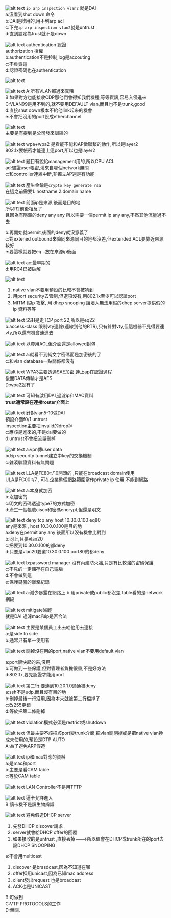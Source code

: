 ![alt text](image.png)
`ip arp inspection vlan2` 就是DAI  
a:沒看到shut down 命令  
b:DAI是啟用的,用不到arp acl  
c:下完`ip arp inspection vlan2`就是untrust  
d:直到設定為trust就不是down  































![alt text](image-1.png)
authentication 認證  
authorization  授權   
b:authentication不是控制,log是accouting  
c:不負責這  
d:認證密碼也在authentication  





























![alt text](image-2.png)






























![alt text](image-3.png)
A:所有VLAN都過來真糟  
B:如果對方也能接收CDP那他們會得知我們機種,等等資訊,容易入侵進來  
C:VLAN99是用不到的,就不要用DEFAULT vlan,而且也不是trunk,good  
d:直接shut down根本不給他link起來的機會  
e:不會把沒用的port設成etherchannel  

























![alt text](image-4.png)  
主要是有提到是公司發來訓練的  




























![alt text](image-5.png)
wpa+wpa2 是看能不能和AP做聯繫的動作,所以是layer2  
802.1x要帳密才能連上這port,所以也是layer2  
































![alt text](image-6.png)
題目有說給management用的,所以CPU ACL    
ad:驗證user帳密,漢來自哪個network無關  
c:和controller連線中斷,非獨立AP還是有功能   








































![alt text](image-7.png)
產生金鑰是`crypto key generate rsa`  
在這之前需要1. hostname 2.domain name  
































![alt text](image-8.png)
前面ip是來源,後面是目的地  
所以R2前後相反了  
且因為有隱藏的deny any any 所以需要一個permit ip any any,不然其他流量過不去    

b:再開始就permit,後面的deny就沒意義了  
c:對extened outbound來降同來源同目的地都沒差,但extended ACL要靠近來源較好  
e:要這樣就要把eq...放在來源ip後面    






























![alt text](image-9.png)
ac:最早期的  
d:用RC4已被破解     

























![alt text](image-10.png)
1. native vlan不要用預設的比較不會被猜到  
2. 用port security去管制,但選項沒有,用802.1x至少可以認證port  
3. MITM:假Ip 攻擊, 用 dhcp snooping 讓壞人無法用假的dhcp server提供假的ip 資料等等  




























![alt text](image-11.png)
SSH是走TCP port 22,所以是eq22  
b:access-class 限制vty連線(連線到他的RTR),只有針對vty,但這機器不見得要連vty,所以還有機會連進去  





























![alt text](image-12.png)
以套用ACL但介面還是allowed封包  


























![alt text](image-13.png)
a:就看不到純文字密碼而是加密後的了  
c:和vlan database一點關係都沒有  





























![alt text](image-14.png)
WPA3主要透過SAE加密,連上ap在認證過程    
後面DATA傳輸才是AES  
D:wpa2就有了   






























![alt text](image-15.png)
可知有啟用DAI,過濾ip和MAC資料  
**trust通常設在連接router介面上**     






























![alt text](image-16.png)
針對vlan5-10做DAI  
預設介面f0/1 untrust    
inspection主要把invalid的drop掉  
c:應該是進來的,不是dai要做的  
d:untrust不會把流量刪掉  





























![alt text](image-17.png)
a:vpn傳user data  
bd:ip security tunnel建立中key的交換機制  
c:雜湊驗證資料有無問題  




























![alt text](image-18.png)
LLA是FE80::/10開頭的  ,只能在broadcast domain使用  
ULA是FC00::/7 , 可在企業整個網路範圍當作private ip 使用,不能到網路  



































![alt text](image-19.png)
a:本身就加密  
b:沒加密的   
c:明文的密碼透過type7的方式加密    
d:產生一個帳號cisco和密碼encrypt,但還是明文  



































![alt text](image-20.png)
deny tcp any host 10.30.0.100 eq80  
any是來源 , host 10.30.0.100是目的地  
a:deny在permit any any 後面所以沒有機會比對到  
b:同上,且要vlan20  
c:把要到10.30.0.100的都deny  
d:只要是vlan20要道10.30.0.100 port80的都deny    































![alt text](image-21.png)
b:password manager 沒有內建防火牆,只是有比較強的密碼保護  
c:不見的一定儲存在自己電腦  
d:不會做到這  
e:保護鍵盤的敲擊紀錄    
































![alt text](image-22.png)
a:減少暴露在網路上
b:用private或public都沒差,table看的是network 網段  





























![alt text](image-23.png)
mitigate減輕  
就是DAI 過濾mac和ip是否合法   






















![alt text](image-24.png)
主要是某個員工出去給他用去連接  
a:是side to side   
b:通常只有單一使用者    


























![alt text](image-25.png)
關掉沒在用的port,native vlan不要用default vlan 

a:port很快起的來,沒用  
b:可做到一些保護,但對管理者負擔很重,不是好方法  
d:802.1x,要先認證才能用port  
























![alt text](image-26.png)
第二行:要連到10.20.1.0通通被deny  
a:ssh不是udp,而且沒有目的地  
b:刪掉最後一行沒用,因為本來就被第二行檔掉了  
c:改255更錯    
d:等於把第二條刪掉  































![alt text](image-27.png)
violation模式必須是restrict或shutdown  



































![alt text](image-28.png)
但最主要不該把該port變trunk介面,把vlan關閉掉或是把native vlan換成未使用的,預設是DTP AUTO  
A:為了避免ARP假造  































![alt text](image-29.png)
ip和mac對應的資料  
a:是mac和port   
b:主要是看CAM table  
c:等於CAM table   




























![alt text](image-30.png)
LAN Controller不是用TFTP    






























![alt text](image-31.png)
逼卡允許進入  
B:讀卡機不是讀生物辨識  




























![alt text](image-32.png)
避免假造DHCP server  
1. 先發DHCP discover請求  
2. server就會給DHCP offer的回覆  
3. 如果接收的是untrust ,直接丟掉--->所以值會在DHCP或trunk所在的port去設DHCP SNOOPING   

a:不會用multicast  
1. discover 是brasdcast,因為不知道在哪  
2. offer採用unicast,因為已知mac address  
3. client發出request 也是broadcast    
4. ACK也是UNICAST  

B:可做到  
C:VTP PROTOCOLS的工作  
D:無關.




